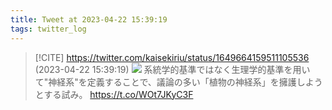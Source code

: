 ```yaml
---
title: Tweet at 2023-04-22 15:39:19
tags: twitter_log
---
```


> [!CITE] https://twitter.com/kaisekiriu/status/1649664159511105536 (2023-04-22 15:39:19)
> ![](https://twitter.com/kaisekiriu/status/1649664159511105536)
> 系統学的基準ではなく生理学的基準を用いて"神経系"を定義することで、議論の多い「植物の神経系」を擁護しようとする試み。
> https://t.co/WOt7JKyC3F
